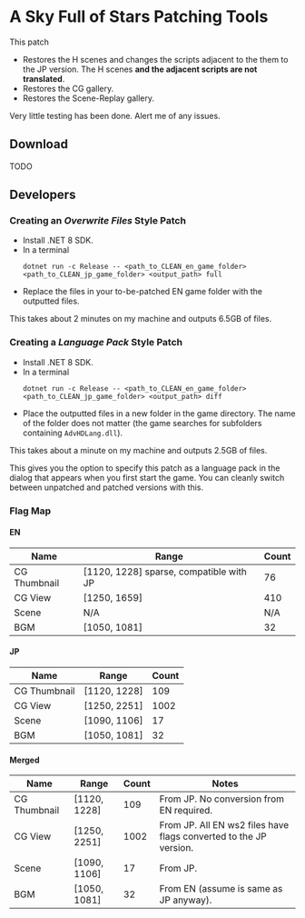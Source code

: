# A Sky Full of Stars Patching Tools

This patch

- Restores the H scenes and changes the scripts adjacent to the them to the JP version. The H scenes **and the adjacent scripts are not translated**.
- Restores the CG gallery.
- Restores the Scene-Replay gallery.

Very little testing has been done. Alert me of any issues.

## Download

TODO

## Developers

### Creating an *Overwrite Files* Style Patch

- Install .NET 8 SDK.
- In a terminal
    ```
    dotnet run -c Release -- <path_to_CLEAN_en_game_folder>  <path_to_CLEAN_jp_game_folder> <output_path> full
    ```
- Replace the files in your to-be-patched EN game folder with the outputted files.

This takes about 2 minutes on my machine and outputs 6.5GB of files.

### Creating a *Language Pack* Style Patch

- Install .NET 8 SDK.
- In a terminal
    ```
    dotnet run -c Release -- <path_to_CLEAN_en_game_folder>  <path_to_CLEAN_jp_game_folder> <output_path> diff
    ```
- Place the outputted files in a new folder in the game directory. The name of the folder does not matter (the game searches for subfolders containing `AdvHDLang.dll`).

This takes about a minute on my machine and outputs 2.5GB of files.

This gives you the option to specify this patch as a language pack in the dialog that appears when you first start the game. You can cleanly switch between unpatched and patched versions with this. 

### Flag Map

#### EN

| Name         | Range        | Count |
|--------------|--------------|-------|
| CG Thumbnail | [1120, 1228] sparse, compatible with JP | 76 |
| CG View      | [1250, 1659] | 410   |
| Scene        | N/A          | N/A   |
| BGM          | [1050, 1081] | 32    |

#### JP

| Name         | Range        | Count |
|--------------|--------------|-------|
| CG Thumbnail | [1120, 1228] | 109   |
| CG View      | [1250, 2251] | 1002  |
| Scene        | [1090, 1106] | 17    |
| BGM          | [1050, 1081] | 32    |

#### Merged

| Name         | Range        | Count | Notes |
|--------------|--------------|-------|-------|
| CG Thumbnail | [1120, 1228] | 109   | From JP. No conversion from EN required. |
| CG View      | [1250, 2251] | 1002  | From JP. All EN ws2 files have flags converted to the JP version.  |
| Scene        | [1090, 1106] | 17    | From JP. |
| BGM          | [1050, 1081] | 32    | From EN (assume is same as JP anyway). |
